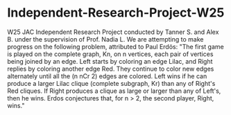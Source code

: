 # Independent-Research-Project-W25
W25 JAC Independent Research Project conducted by Tanner S. and Alex B. under the supervision of Prof. Nadia L.
We are attempting to make progress on the following problem, attributed to Paul Erdös:
"The first game is played on the complete graph, Kn, on n vertices, each pair of vertices being joined by an edge. Left starts by coloring an edge Lilac, and Right replies by coloring another edge Red. They continue to color new edges alternately until all the (n nCr 2) edges are colored. Left wins if he can produce a larger Lilac clique (complete subgraph, Kr) than any of Right's Red cliques. If Right produces a clique as large or larger than any of Left's, then he wins. Erdos conjectures that, for n > 2, the second player, Right, wins."
